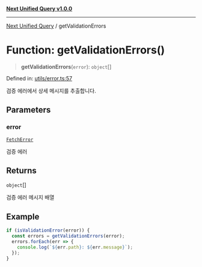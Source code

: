 [**Next Unified Query v1.0.0**](../README.md)

***

[Next Unified Query](../globals.md) / getValidationErrors

# Function: getValidationErrors()

> **getValidationErrors**(`error`): `object`[]

Defined in: [utils/error.ts:57](https://github.com/newExpand/next-unified-query/blob/main/packages/core/src/utils/error.ts#L57)

검증 에러에서 상세 메시지를 추출합니다.

## Parameters

### error

[`FetchError`](../classes/FetchError.md)

검증 에러

## Returns

`object`[]

검증 에러 메시지 배열

## Example

```ts
if (isValidationError(error)) {
  const errors = getValidationErrors(error);
  errors.forEach(err => {
    console.log(`${err.path}: ${err.message}`);
  });
}
```

